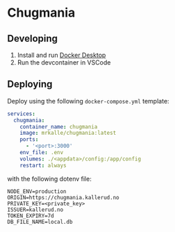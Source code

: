 # Chugmania

## Developing

1. Install and run [Docker Desktop](https://www.docker.com/products/docker-desktop/)
1. Run the devcontainer in VSCode

## Deploying

Deploy using the following `docker-compose.yml` template:

```yml
services:
  chugmania:
    container_name: chugmania
    image: mrkalle/chugmania:latest
    ports:
      - '<port>:3000'
    env_file: .env
    volumes: ./<appdata>/config:/app/config
    restart: always
```

with the following dotenv file:

```
NODE_ENV=production
ORIGIN=https://chugmania.kallerud.no
PRIVATE_KEY=<private_key>
ISSUER=kallerud.no
TOKEN_EXPIRY=7d
DB_FILE_NAME=local.db
```
